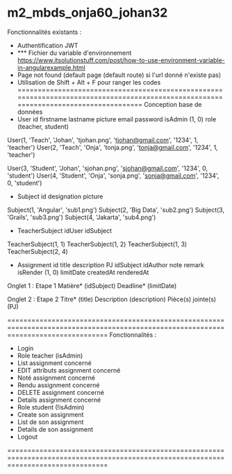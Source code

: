 # m2_mbds_onja60_johan32
Fonctionnalités existants :
- Authentification JWT
- *** Fichier du variable d'environnement https://www.itsolutionstuff.com/post/how-to-use-environment-variable-in-angularexample.html
- Page not found (default page (default route) si l'url donné n'existe pas)
- Utilisation de Shift + Alt + F pour ranger les codes
=====================================================================================================================================
Conception base de données
- User 
 id
 firstname
 lastname
 picture
 email
 password
 isAdmin (1, 0)
 role (teacher, student)

User(1, 'Teach', 'Johan', 'tjohan.png', 'tjohan@gmail.com', '1234', 1, 'teacher')
User(2, 'Teach', 'Onja', 'tonja.png', 'tonja@gmail.com', '1234', 1, 'teacher')

User(3, 'Student', 'Johan', 'sjohan.png', 'sjohan@gmail.com', '1234', 0, 'student')
User(4, 'Student', 'Onja', 'sonja.png', 'sonja@gmail.com', '1234', 0, 'student')

- Subject
 id
 designation
 picture

Subject(1, 'Angular', 'sub1.png')
Subject(2, 'Big Data', 'sub2.png')
Subject(3, 'Grails', 'sub3.png')
Subject(4, 'Jakarta', 'sub4.png')

- TeacherSubject
 idUser
 idSubject

TeacherSubject(1, 1)
TeacherSubject(1, 2)
TeacherSubject(1, 3)
TeacherSubject(2, 4)

- Assignment
 id
 title
 description
 PJ
 idSubject
 idAuthor
 note
 remark
 isRender (1, 0)
 limitDate
 createdAt
 renderedAt

 Onglet 1 : Etape 1
  Matière* (idSubject)
  Deadline* (limitDate)
 
 Onglet 2 : Etape 2
  Titre* (title)
  Description (description)
  Pièce(s) jointe(s) (PJ)

=====================================================================================================================================
Fonctionnalités :
 - Login
 - Role teacher (isAdmin)
  - List assignment concerné
  - EDIT attributs assignment concerné
  - Noté assignment concerné
  - Rendu assignment concerné
  - DELETE assignment concerné
  - Details assignment concerné
 - Role student (!isAdmin)
  - Create son assignment
  - List de son assignment
  - Details de son assignment
 - Logout
 
=====================================================================================================================================
